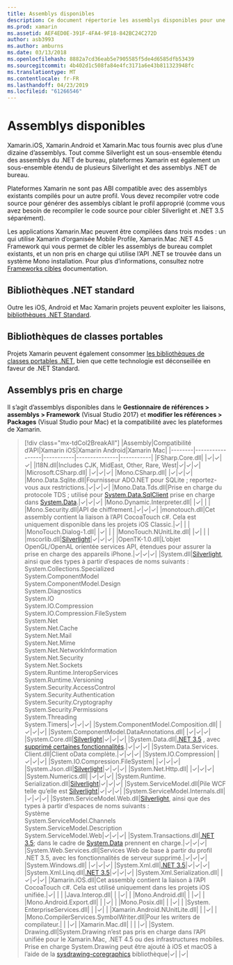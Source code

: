 ```yaml
---
title: Assemblys disponibles
description: Ce document répertorie les assemblys disponibles pour une utilisation dans Xamarin.iOS, Xamarin.Android et Xamarin.Mac. Il contient également des liens vers la documentation sur les bibliothèques .NET Standard et des bibliothèques de classes portables.
ms.prod: xamarin
ms.assetid: AEF4ED0E-391F-4FA4-9F18-842BC24C272D
author: asb3993
ms.author: amburns
ms.date: 03/13/2018
ms.openlocfilehash: 8882a7cd36eab5e7905585f5de4d6585dfb53439
ms.sourcegitcommit: 4b402d1c508fa84e4fc3171a6e43b811323948fc
ms.translationtype: MT
ms.contentlocale: fr-FR
ms.lasthandoff: 04/23/2019
ms.locfileid: "61266546"
---
```

# <a name="available-assemblies"></a>Assemblys disponibles

Xamarin.iOS, Xamarin.Android et Xamarin.Mac tous fournis avec plus d’une dizaine d’assemblys. Tout comme Silverlight est un sous-ensemble étendu des assemblys du .NET de bureau, plateformes Xamarin est également un sous-ensemble étendu de plusieurs Silverlight et des assemblys .NET de bureau.

Plateformes Xamarin ne sont pas ABI compatible avec des assemblys existants compilés pour un autre profil. Vous devez recompiler votre code source pour générer des assemblys ciblant le profil approprié (comme vous avez besoin de recompiler le code source pour cibler Silverlight et .NET 3.5 séparément).

Les applications Xamarin.Mac peuvent être compilées dans trois modes : un qui utilise Xamarin d’organisée Mobile Profile, Xamarin.Mac .NET 4.5 Framework qui vous permet de cibler les assemblys de bureau complet existants, et un non pris en charge qui utilise l’API .NET se trouvée dans un système Mono installation. Pour plus d’informations, consultez notre [Frameworks cibles](~/mac/platform/target-framework.md) documentation.

## <a name="net-standard-libraries"></a>Bibliothèques .NET standard

Outre les iOS, Android et Mac Xamarin projets peuvent exploiter les liaisons, [bibliothèques .NET Standard](~/cross-platform/app-fundamentals/net-standard.md).

## <a name="portable-class-libraries"></a>Bibliothèques de classes portables

Projets Xamarin peuvent également consommer [les bibliothèques de classes portables .NET](~/cross-platform/app-fundamentals/pcl.md), bien que cette technologie est déconseillée en faveur de .NET Standard.

## <a name="supported-assemblies"></a>Assemblys pris en charge

Il s’agit d’assemblys disponibles dans le **Gestionnaire de références > assemblys > Framework** (Visual Studio 2017) et **modifier les références > Packages** (Visual Studio pour Mac) et la compatibilité avec les plateformes de Xamarin.

> [!div class="mx-tdCol2BreakAll"]
> |Assembly|Compatibilité d’API|Xamarin iOS|Xamarin Android|Xamarin Mac|
> |--------|-----------------|-----------|---------------|-----------|
> |FSharp.Core.dll| |✓|✓|✓|
> |l18N.dll|Includes CJK, MidEast, Other, Rare, West|✓|✓|✓|
> |Microsoft.CSharp.dll| |✓|✓|✓|
> |Mono.CSharp.dll| |✓|✓|✓|
> |Mono.Data.Sqlite.dll|Fournisseur ADO.NET pour SQLite ; reportez-vous aux restrictions.|✓|✓|✓|
> |Mono.Data.Tds.dll|Prise en charge du protocole TDS ; utilisé pour [System.Data.SqlClient](xref:System.Data.SqlClient) prise en charge dans [System.Data](xref:System.Data).|✓|✓|✓|
> |Mono.Dynamic.&#8203;Interpreter.dll| |✓| | |
> |Mono.Security.dll|API de chiffrement.|✓|✓|✓|
> |monotouch.dll|Cet assembly contient la liaison à l’API CocoaTouch c#. Cela est uniquement disponible dans les projets iOS Classic.|✓| | |
> |MonoTouch.&#8203;Dialog-1.dll| |✓| | |
> |MonoTouch.&#8203;NUnitLite.dll| |✓| | |
> |mscorlib.dll|[Silverlight](https://msdn.microsoft.com/library/cc838194(VS.95).aspx)|✓|✓|✓|
> |OpenTK-1.0.dll|L’objet OpenGL/OpenAL orientée services API, étendues pour assurer la prise en charge des appareils iPhone.|✓|✓|✓|
> |System.dll|[Silverlight](https://msdn.microsoft.com/library/cc838194(VS.95).aspx), ainsi que des types à partir d’espaces de noms suivants :<br />System.Collections.Specialized<br />System.&#8203;ComponentModel<br />System.ComponentModel.Design<br />System.Diagnostics<br />System.IO<br />System.IO.Compression<br />System.IO.Compression.FileSystem<br />System.Net<br />System.Net.Cache<br />System.Net.Mail<br />System.Net.Mime<br />System.Net.&#8203;NetworkInformation<br />System.Net.Security<br />System.Net.Sockets<br />System.Runtime.&#8203;InteropServices<br />System.Runtime.Versioning<br />System.Security.&#8203;AccessControl<br />System.Security.Authentication<br />System.Security.&#8203;Cryptography<br />System.Security.Permissions<br />System.Threading<br />System.Timers|✓|✓|✓|
> |System.&#8203;ComponentModel.&#8203;Composition.dll| |✓|✓|✓|
> |System.&#8203;ComponentModel.&#8203;DataAnnotations.dll| |✓|✓|✓|
> |System.Core.dll|[Silverlight](https://msdn.microsoft.com/library/cc838194(VS.95).aspx)|✓|✓|✓|
> |System.Data.dll|[.NET 3.5](https://msdn.microsoft.com/library/ms229335.aspx) , avec [supprimé certaines fonctionnalités](~/ios/data-cloud/system.data.md).|✓|✓|✓|
> |System.Data.&#8203;Services.&#8203;Client.dll|Client oData complète.|✓|✓|✓|
> |System.IO.&#8203;Compression| |✓|✓|✓|
> |System.IO.&#8203;Compression.&#8203;FileSystem| |✓|✓|✓|
> |System.Json.dll|[Silverlight](https://msdn.microsoft.com/library/cc838194(VS.95).aspx)|✓|✓|✓|
> |System.Net.&#8203;Http.dll| |✓|✓|✓|
> |System.&#8203;Numerics.dll| |✓|✓|✓|
> |System.Runtime.&#8203;Serialization.dll|[Silverlight](https://msdn.microsoft.com/library/cc838194(VS.95).aspx)|✓|✓|✓|
> |System.&#8203;ServiceModel.dll|Pile WCF telle qu’elle est [Silverlight](https://msdn.microsoft.com/library/cc838194(VS.95).aspx)|✓|✓|✓|
> |System.&#8203;ServiceModel.&#8203;Internals.dll| |✓|✓|✓|
> |System.&#8203;ServiceModel.&#8203;Web.dll|[Silverlight](https://msdn.microsoft.com/library/cc838194(VS.95).aspx), ainsi que des types à partir d’espaces de noms suivants : <br />Système<br />System.ServiceModel.Channels<br />System.ServiceModel.Description<br />System.ServiceModel.Web|✓|✓|✓|
> |System.&#8203;Transactions.dll|[.NET 3.5](https://msdn.microsoft.com/library/ms229335.aspx); dans le cadre de [System.Data](~/ios/data-cloud/system.data.md) prennent en charge.|✓|✓|✓|
> |System.Web.&#8203;Services.dll|Services Web de base à partir du profil .NET 3.5, avec les fonctionnalités de serveur supprimé.|✓|✓|✓|
> |System.&#8203;Windows.dll| |✓|✓|✓|
> |System.&#8203;Xml.dll|[.NET 3.5](https://msdn.microsoft.com/library/ms229335.aspx)|✓|✓|✓|
> |System.Xml.&#8203;Linq.dll|[.NET 3.5](https://msdn.microsoft.com/library/ms229335.aspx)|✓|✓|✓|
> |System.Xml.Serialization.dll| |✓|✓|✓|
> |Xamarin.iOS.dll|Cet assembly contient la liaison à l’API CocoaTouch c#. Cela est utilisé uniquement dans les projets iOS unifiée.|✓| | |
> |Java.Interop.dll| | |✓| |
> |Mono.Android.dll| | |✓| |
> |Mono.Android.&#8203;Export.dll| | |✓| |
> |Mono.Posix.dll| | |✓| |
> |System.&#8203;EnterpriseServices.dll| | |✓| |
> |Xamarin.Android.&#8203;NUnitLite.dll| | |✓| |
> |Mono.CompilerServices.&#8203;SymbolWriter.dll|Pour les writers de compilateur.| | |✓|
> |Xamarin.Mac.dll| | | |✓|
> |System.&#8203;Drawing.dll|System.Drawing n’est pas pris en charge dans l’API unifiée pour le Xamarin.Mac, .NET 4.5 ou des infrastructures mobiles. Prise en charge System.Drawing peut être ajouté à iOS et macOS à l’aide de la [sysdrawing-coregraphics](https://github.com/mono/sysdrawing-coregraphics) bibliothèque|✓| |✓|
